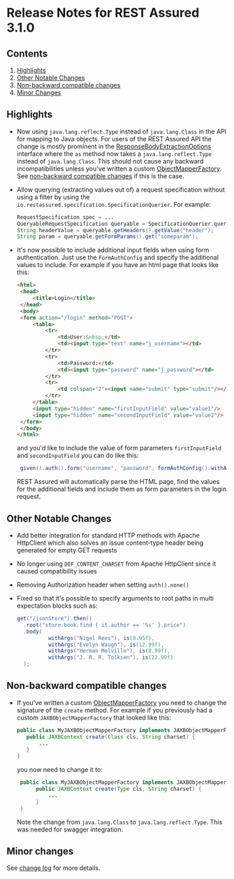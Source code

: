 # Release Notes for REST Assured 3.1.0 #

## Contents
1. [Highlights](#highlights)
1. [Other Notable Changes](#other-notable-changes)
1. [Non-backward compatible changes](#non-backward-compatible-changes)
1. [Minor Changes](#minor-changes)

## Highlights
* Now using `java.lang.reflect.Type` instead of `java.lang.Class` in the API for mapping to Java objects. For users of the REST Assured API the change is mostly prominent in the
  [ResponseBodyExtractionOptions](http://static.javadoc.io/io.rest-assured/rest-assured/3.1.0/io/restassured/response/ResponseBodyExtractionOptions.html) interface where the `as` method now takes a `java.lang.reflect.Type` instead of `java.lang.Class`. This should not cause
  any backward incompatibilities unless you've written a custom [ObjectMapperFactory](http://static.javadoc.io/io.rest-assured/rest-assured-common/3.1.0/io/restassured/mapper/factory/ObjectMapperFactory.html). See [non-backward compatible changes](#non-backward-compatible-changes) if this is the case.
* Allow querying (extracting values out of) a request specification without using a filter by using the `io.restassured.specification.SpecificationQuerier`. For example:
 
  ```java
  RequestSpecification spec = ...
  QueryableRequestSpecification queryable = SpecificationQuerier.query(spec);
  String headerValue = queryable.getHeaders().getValue("header");
  String param = queryable.getFormParams().get("someparam");
  ```
* It's now possible to include additional input fields when using form authentication. Just use the `FormAuthConfig` and specify the additional values to include. For example if you have an html page that looks like this:

  ```html
  <html>
   <head>
       <title>Login</title>
   </head>
   <body>
   <form action="/login" method="POST">
       <table>
           <tr>
               <td>User:&nbsp;</td>
               <td><input type="text" name="j_username"></td>
           </tr>
           <tr>
               <td>Password:</td>
               <td><input type="password" name="j_password"></td>
           </tr>
           <tr>
               <td colspan="2"><input name="submit" type="submit"/></td>
           </tr>
       </table>
       <input type="hidden" name="firstInputField" value="value1"/>
       <input type="hidden" name="secondInputField" value="value2"/>
   </form>
   </body>
  </html>
  ```
  and you'd like to include the value of form parameters `firstInputField` and `secondInputField` you can do like this:

  ```java
   given().auth().form("username", "password", formAuthConfig().withAdditionalFields("firstInputField", "secondInputField"). ..
  ```
  
  REST Assured will automatically parse the HTML page, find the values for the additional fields and include them as form parameters in the login request.

## Other Notable Changes ##

* Add better integration for standard HTTP methods with Apache HttpClient which also solves an issue content-type header being generated for empty GET requests
* No longer using `DEF_CONTENT_CHARSET` from Apache HttpClient since it caused compatibility issues
* Removing Authorization header when setting `auth().none()`
* Fixed so that it's possible to specify arguments to root paths in multi expectation blocks such as:
  
  ```java
  get("/jsonStore").then()
    .root("store.book.find { it.author == '%s' }.price")
    .body(
            withArgs("Nigel Rees"), is(8.95f),
            withArgs("Evelyn Waugh"), is(12.99f),
            withArgs("Herman Melville"), is(8.99f),
            withArgs("J. R. R. Tolkien"), is(22.99f)
    );
  ```

## Non-backward compatible changes ##
* If you've written a custom [ObjectMapperFactory](http://static.javadoc.io/io.rest-assured/rest-assured-common/3.1.0/io/restassured/mapper/factory/ObjectMapperFactory.html) you need to change the signature of the `create` method. For example if you previously had a custom `JAXBObjectMapperFactory` that looked like this:

  ```java
  public class MyJAXBObjectMapperFactory implements JAXBObjectMapperFactory {
     public JAXBContext create(Class cls, String charset) {
         ...
     }
  }
  ```

  you now need to change it to:

  ```java
   public class MyJAXBObjectMapperFactory implements JAXBObjectMapperFactory {
        public JAXBContext create(Type cls, String charset) {
            ...
        }
   }
  ```

  Note the change from `java.lang.Class` to `java.lang.reflect.Type`. This was needed for swagger integration.

## Minor changes ##

See [change log](http://github.com/jayway/rest-assured/raw/master/changelog.txt) for more details.